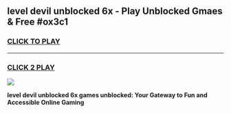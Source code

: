 
## level devil unblocked 6x - Play Unblocked Gmaes & Free #ox3c1
<h3>
<a href="https://news.freeplayer.one?title=level_devil_unblocked_6x&ref=24F">CLICK TO PLAY</a></h3>
<hr>

<h3>
<a href="https://news.freeplayer.one?title=level_devil_unblocked_6x&ref=24F">CLICK 2 PLAY</a>
  
</h3>

<a href="https://news.freeplayer.one?title=level_devil_unblocked_6x&ref=24F/"><img src="https://clearcache.store/games.png"></a>


**level devil unblocked 6x games unblocked: Your Gateway to Fun and Accessible Online Gaming**
